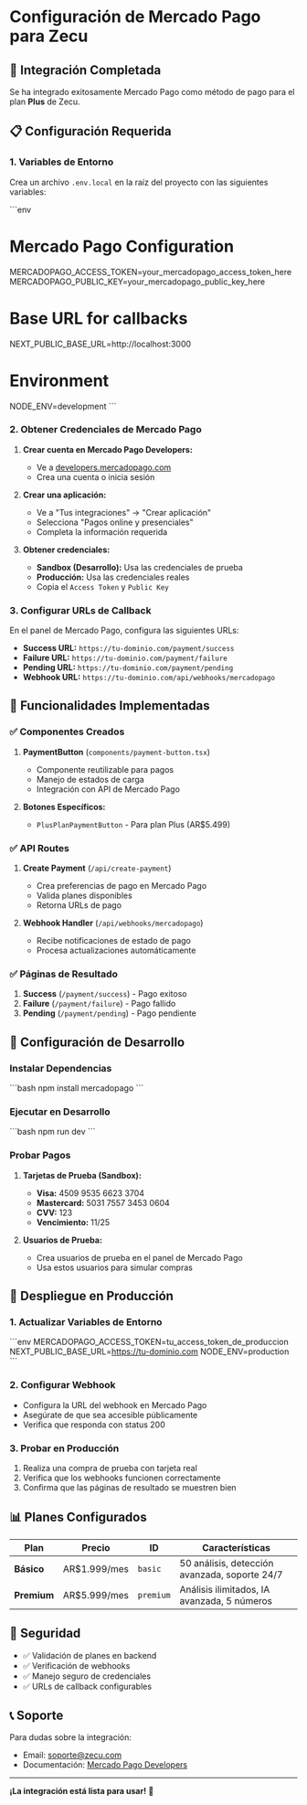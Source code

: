 # Configuración de Mercado Pago para Zecu

## 🚀 Integración Completada

Se ha integrado exitosamente Mercado Pago como método de pago para el plan **Plus** de Zecu.

## 📋 Configuración Requerida

### 1. Variables de Entorno

Crea un archivo `.env.local` en la raíz del proyecto con las siguientes variables:

\`\`\`env

# Mercado Pago Configuration

MERCADOPAGO_ACCESS_TOKEN=your_mercadopago_access_token_here
MERCADOPAGO_PUBLIC_KEY=your_mercadopago_public_key_here

# Base URL for callbacks

NEXT_PUBLIC_BASE_URL=http://localhost:3000

# Environment

NODE_ENV=development
\`\`\`

### 2. Obtener Credenciales de Mercado Pago

1. **Crear cuenta en Mercado Pago Developers:**
   - Ve a [developers.mercadopago.com](https://developers.mercadopago.com)
   - Crea una cuenta o inicia sesión

2. **Crear una aplicación:**
   - Ve a "Tus integraciones" → "Crear aplicación"
   - Selecciona "Pagos online y presenciales"
   - Completa la información requerida

3. **Obtener credenciales:**
   - **Sandbox (Desarrollo):** Usa las credenciales de prueba
   - **Producción:** Usa las credenciales reales
   - Copia el `Access Token` y `Public Key`

### 3. Configurar URLs de Callback

En el panel de Mercado Pago, configura las siguientes URLs:

- **Success URL:** `https://tu-dominio.com/payment/success`
- **Failure URL:** `https://tu-dominio.com/payment/failure`
- **Pending URL:** `https://tu-dominio.com/payment/pending`
- **Webhook URL:** `https://tu-dominio.com/api/webhooks/mercadopago`

## 🎯 Funcionalidades Implementadas

### ✅ Componentes Creados

1. **PaymentButton** (`components/payment-button.tsx`)
   - Componente reutilizable para pagos
   - Manejo de estados de carga
   - Integración con API de Mercado Pago

2. **Botones Específicos:**
   - `PlusPlanPaymentButton` - Para plan Plus (AR$5.499)

### ✅ API Routes

1. **Create Payment** (`/api/create-payment`)
   - Crea preferencias de pago en Mercado Pago
   - Valida planes disponibles
   - Retorna URLs de pago

2. **Webhook Handler** (`/api/webhooks/mercadopago`)
   - Recibe notificaciones de estado de pago
   - Procesa actualizaciones automáticamente

### ✅ Páginas de Resultado

1. **Success** (`/payment/success`) - Pago exitoso
2. **Failure** (`/payment/failure`) - Pago fallido
3. **Pending** (`/payment/pending`) - Pago pendiente

## 🔧 Configuración de Desarrollo

### Instalar Dependencias

\`\`\`bash
npm install mercadopago
\`\`\`

### Ejecutar en Desarrollo

\`\`\`bash
npm run dev
\`\`\`

### Probar Pagos

1. **Tarjetas de Prueba (Sandbox):**
   - **Visa:** 4509 9535 6623 3704
   - **Mastercard:** 5031 7557 3453 0604
   - **CVV:** 123
   - **Vencimiento:** 11/25

2. **Usuarios de Prueba:**
   - Crea usuarios de prueba en el panel de Mercado Pago
   - Usa estos usuarios para simular compras

## 🚀 Despliegue en Producción

### 1. Actualizar Variables de Entorno

\`\`\`env
MERCADOPAGO_ACCESS_TOKEN=tu_access_token_de_produccion
NEXT_PUBLIC_BASE_URL=https://tu-dominio.com
NODE_ENV=production
\`\`\`

### 2. Configurar Webhook

- Configura la URL del webhook en Mercado Pago
- Asegúrate de que sea accesible públicamente
- Verifica que responda con status 200

### 3. Probar en Producción

1. Realiza una compra de prueba con tarjeta real
2. Verifica que los webhooks funcionen correctamente
3. Confirma que las páginas de resultado se muestren bien

## 📊 Planes Configurados

| Plan        | Precio       | ID        | Características                               |
| ----------- | ------------ | --------- | --------------------------------------------- |
| **Básico**  | AR$1.999/mes | `basic`   | 50 análisis, detección avanzada, soporte 24/7 |
| **Premium** | AR$5.999/mes | `premium` | Análisis ilimitados, IA avanzada, 5 números   |

## 🔐 Seguridad

- ✅ Validación de planes en backend
- ✅ Verificación de webhooks
- ✅ Manejo seguro de credenciales
- ✅ URLs de callback configurables

## 📞 Soporte

Para dudas sobre la integración:

- Email: soporte@zecu.com
- Documentación: [Mercado Pago Developers](https://developers.mercadopago.com)

---

**¡La integración está lista para usar!** 🎉
